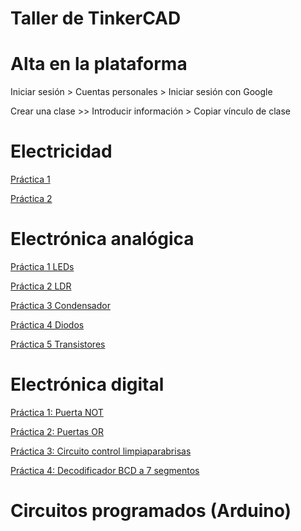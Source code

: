 # Taller de TinkerCAD

# Alta en la plataforma

Iniciar sesión > Cuentas personales > Iniciar sesión con Google 

Crear una clase >> Introducir información > Copiar vínculo de clase

# Electricidad

[Práctica 1](https://www.tinkercad.com/things/1ws9cSJR5QG-ernesto01/editel?sharecode=OPeX9A0z_Im2by1X9KbbHiw0LMj4LXL8WtKXYsD-LqQ)

[Práctica 2]([https://www.tinkercad.com/things/1ws9cSJR5QG-ernesto01/editel?sharecode=OPeX9A0z_Im2by1X9KbbHiw0LMj4LXL8WtKXYsD-LqQ](https://www.tinkercad.com/things/7fnIDy9GOB0-ernesto03/editel?sharecode=O4KGy7l0dJS97yYOLK_hYi3_fDzHeOzd2xaApjmEKK4))


# Electrónica analógica

[Práctica 1 LEDs](https://docs.google.com/document/d/1iZx1I30dqMMBMWNOOS_zOJK-wFY1bajk2hzXd4odD_k/edit)

[Práctica 2 LDR](https://docs.google.com/document/d/1O-HJowTYmxcJaP3Djy1cS8-QMal9b7QllvuvG8qAZ3E/edit)

[Práctica 3 Condensador](https://docs.google.com/document/d/1XyuIIuRNXQqP7Ghtxk9G-If0qdXJIYIEERyKALx-cWo/edit)

[Práctica 4 Diodos](https://docs.google.com/document/d/1s3tCC4ERn0dn15OaIVoru1qwQL9NXDo_0jf0TIDU--g/edit)

[Práctica 5 Transistores](https://docs.google.com/document/d/1laRvHL6DYEza-K_4p2zeyL01WorLZF6AbOaGa7hSfp0/edit)

# Electrónica digital

[Práctica 1: Puerta NOT](https://docs.google.com/document/d/1NPZbIT9tEqH4CtZgcO2THzG4OkUDbMOzCwOjfFThpWY/edit)

[Práctica 2: Puertas OR](https://docs.google.com/document/d/1drtGhxQE6aM3H2dTBtdAqZePOskGRxLCdSwa6gicqGI/edit)

[Práctica 3: Circuito control limpiaparabrisas](https://docs.google.com/document/d/1ENMEoOxzYBVWLIXvjUBeg4vn29NS1fsKaO1V68v9nqo/edit)

[Práctica 4: Decodificador BCD a 7 segmentos](https://docs.google.com/document/d/17eDQTGslerptDsV09Wa5Dsw0CdcphxLT5iL9FXvcNiY/edit)


# Circuitos programados (Arduino)



